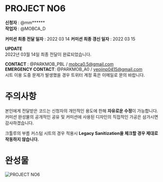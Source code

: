 # PROJECT NO6

**신청자** : @mm**\*\***  
**작업자** : @MOBCA_D

**커미션 최종 전달 일자** : 2022 03 14
**커미션 최종 갱신 일자** : 2022 03 15

**UPDATE**  
2022년 03월 14일 최종 전달이 완료되었습니다.

**CONTACT** : @PARKMOB_PBL / mobca0.5@gmail.com  
**EMERGENCY CONTACT**: @PARKMOB_A0 / yeojinp0415@gmail.com  
시트 이용 도중 문제가 발생했을 경우 트위터 계정 혹은 이메일로 문의 바랍니다.

# 주의사항

본인에게 전달받은 코드는 신청자의 개인적인 용도에 한해 **자유로운 수정**이 가능합니다.  
커미션 완성물의 공개적인 공유 및 커미션에 사용된 디자인의 직접적인 가공은 삼가시면 감사하겠습니다.

크툴루의 부름 커스텀 시트의 경우 적용시 **Legacy Sanitization을 체크할 경우 제대로 작동하지 않습니다.**

# 완성물

![PROJECT NO6](https://i.imgur.com/YbJogHR.jpg "PROJECT NO6")
